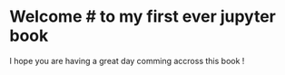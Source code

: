 # Welcome # to my first ever jupyter book

I hope you are having a great day comming accross this book !

```{tableofcontents}
```
